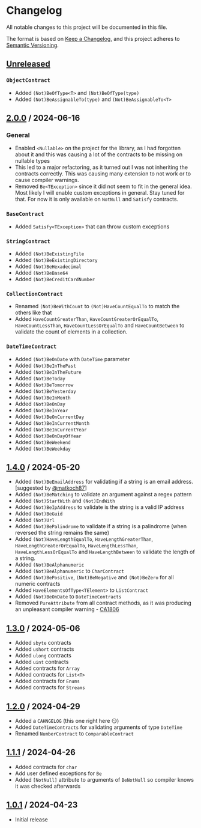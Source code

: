 # Changelog

All notable changes to this project will be documented in this file.

The format is based on [Keep a Changelog](https://keepachangelog.com/en/1.1.0/),
and this project adheres to [Semantic Versioning](https://semver.org/spec/v2.0.0.html).

## [Unreleased]
### `ObjectContract`
- Added `(Not)BeOfType<T>` and `(Not)BeOfType(type)`
- Added `(Not)BeAssignableTo(type)` and `(Not)BeAssignableTo<T>`

## [2.0.0] / 2024-06-16
### General
- Enabled `<Nullable>` on the project for the library, as I had forgotten about it and this was causing a lot of the contracts to be missing on nullable types
- This led to a major refactoring, as it turned out I was not inheriting the contracts correctly. This was causing many extension to not work or to cause compiler warnings.
- Removed `Be<TException>` since it did not seem to fit in the general idea. Most likely I will enable custom exceptions in general. Stay tuned for that. For now it is only available on `NotNull` and `Satisfy` contracts.

### `BaseContract`
- Added `Satisfy<TException>` that can throw custom exceptions

### `StringContract`
- Added `(Not)BeExistingFile`
- Added `(Not)BeExistingDirectory`
- Added `(Not)BeHexadecimal`
- Added `(Not)BeBase64`
- Added `(Not)BeCreditCardNumber`

### `CollectionContract`
- Renamed `(Not)BeWithCount` to `(Not)HaveCountEqualTo` to match the others like that
- Added `HaveCountGreaterThan`, `HaveCountGreaterOrEqualTo`, `HaveCountLessThan`, `HaveCountLessOrEqualTo` and `HaveCountBetween` to validate the count of elements in a collection.

### `DateTimeContract`
- Added `(Not)BeOnDate` with `DateTime` parameter
- Added `(Not)BeInThePast`
- Added `(Not)BeInTheFuture`
- Added `(Not)BeToday`
- Added `(Not)BeTomorrow`
- Added `(Not)BeYesterday`
- Added `(Not)BeInMonth`
- Added `(Not)BeOnDay`
- Added `(Not)BeInYear`
- Added `(Not)BeOnCurrentDay`
- Added `(Not)BeInCurrentMonth`
- Added `(Not)BeInCurrentYear`
- Added `(Not)BeOnDayOfYear`
- Added `(Not)BeWeekend`
- Added `(Not)BeWeekday`

## [1.4.0] / 2024-05-20
- Added `(Not)BeEmailAddress` for validating if a string is an email address. [suggested by [@matkoch87](https://x.com/matkoch87/status/1787511006085705889)]
- Added `(Not)BeMatching` to validate an argument against a regex pattern
- Added `(Not)StartWith` and `(Not)EndWith` 
- Added `(Not)BeIpAddress` to validate is the string is a valid IP address
- Added `(Not)BeGuid`
- Added `(Not)Url`
- Added `(Not)BePalindrome` to validate if a string is a palindrome (when reversed the string remains the same)
- Added `(Not)HaveLengthEqualTo`, `HaveLengthGreaterThan`, `HaveLengthGreaterOrEqualTo`, `HaveLengthLessThan`, `HaveLengthLessOrEqualTo` and `HaveLengthBetween` to validate the length of a string.
- Added `(Not)BeAlphanumeric`
- Added `(Not)BeAlphanumeric` to `CharContract`
- Added `(Not)BePositive`, `(Not)BeNegative` and `(Not)BeZero` for all numeric contracts
- Added `HaveElementsOfType<TElement>` to `ListContract`
- Added `(Not)BeOnDate` to `DateTimeContracts`
- Removed `PureAttribute` from all contract methods, as it was producing an unpleasant compiler warning - [CA1806](https://learn.microsoft.com/en-us/dotnet/fundamentals/code-analysis/quality-rules/ca1806)
 
## [1.3.0] / 2024-05-06
- Added `sbyte` contracts
- Added `ushort` contracts
- Added `ulong` contracts
- Added `uint` contracts
- Added contracts for `Array`
- Added contracts for `List<T>`
- Added contracts for `Enums`
- Added contracts for `Streams`

## [1.2.0] / 2024-04-29
- Added a `CAHNGELOG` (this one right here 😏)
- Added `DateTimeContracts` for validating arguments of type `DateTime`
- Renamed `NumberContract` to `ComparableContract`

## [1.1.1] / 2024-04-26
- Added contracts for `char`
- Add user defined exceptions for `Be`
- Added `[NotNull]` attribute to arguments of `BeNotNull` so compiler knows it was checked afterwards

## [1.0.1] / 2024-04-23
- Initial release

[Unreleased]: https://github.com/FluentContracts/FluentContracts/compare/2.0.0...HEAD
[2.0.0]: https://github.com/FluentContracts/FluentContracts/compare/1.4.0...2.0.0
[1.4.0]: https://github.com/FluentContracts/FluentContracts/compare/1.3.0...1.4.0
[1.3.0]: https://github.com/FluentContracts/FluentContracts/compare/1.2.0...1.3.0
[1.2.0]: https://github.com/FluentContracts/FluentContracts/compare/1.1.1...1.2.0
[1.1.1]: https://github.com/FluentContracts/FluentContracts/compare/1.0.1...1.1.1
[1.0.1]: https://github.com/FluentContracts/FluentContracts/tree/1.0.1

